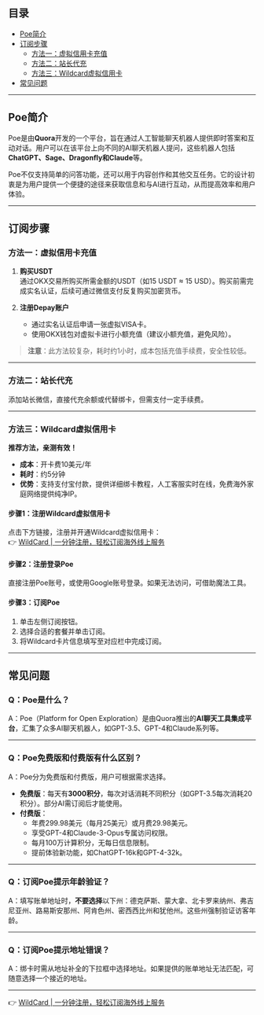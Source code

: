 ## 目录
- [Poe简介](#poe简介)
- [订阅步骤](#订阅步骤)
  - [方法一：虚拟信用卡充值](#方法一虚拟信用卡充值)
  - [方法二：站长代充](#方法二站长代充)
  - [方法三：Wildcard虚拟信用卡](#方法三wildcard虚拟信用卡)
- [常见问题](#常见问题)

---

## Poe简介

Poe是由**Quora**开发的一个平台，旨在通过人工智能聊天机器人提供即时答案和互动对话。用户可以在该平台上向不同的AI聊天机器人提问，这些机器人包括**ChatGPT、Sage、Dragonfly和Claude**等。

Poe不仅支持简单的问答功能，还可以用于内容创作和其他交互任务。它的设计初衷是为用户提供一个便捷的途径来获取信息和与AI进行互动，从而提高效率和用户体验。

---

## 订阅步骤

### 方法一：虚拟信用卡充值

1. **购买USDT**  
   通过OKX交易所购买所需金额的USDT（如15 USDT ≈ 15 USD）。购买前需完成实名认证，后续可通过微信支付反复购买加密货币。

2. **注册Depay账户**  
   - 通过实名认证后申请一张虚拟VISA卡。
   - 使用OKX钱包对虚拟卡进行小额充值（建议小额充值，避免风险）。

> **注意**：此方法较复杂，耗时约1小时，成本包括充值手续费，安全性较低。

---

### 方法二：站长代充

添加站长微信，直接代充余额或代替绑卡，但需支付一定手续费。

---

### 方法三：Wildcard虚拟信用卡

**推荐方法，亲测有效！**  
- **成本**：开卡费10美元/年  
- **耗时**：约5分钟  
- **优势**：支持支付宝付款，提供详细绑卡教程，人工客服实时在线，免费海外家庭网络提供纯净IP。

#### 步骤1：注册Wildcard虚拟信用卡  
点击下方链接，注册并开通Wildcard虚拟信用卡：  
👉 [WildCard | 一分钟注册，轻松订阅海外线上服务](https://bit.ly/bewildcard)

#### 步骤2：注册登录Poe  
直接注册Poe账号，或使用Google账号登录。如果无法访问，可借助魔法工具。

#### 步骤3：订阅Poe  
1. 单击左侧订阅按钮。  
2. 选择合适的套餐并单击订阅。  
3. 将Wildcard卡片信息填写至对应栏中完成订阅。

---

## 常见问题

### Q：Poe是什么？  
A：Poe（Platform for Open Exploration）是由Quora推出的**AI聊天工具集成平台**，汇集了众多AI聊天机器人，如GPT-3.5、GPT-4和Claude系列等。

---

### Q：Poe免费版和付费版有什么区别？  
A：Poe分为免费版和付费版，用户可根据需求选择。  
- **免费版**：每天有**3000积分**，每次对话消耗不同积分（如GPT-3.5每次消耗20积分）。部分AI需订阅后才能使用。  
- **付费版**：  
  - 年费299.98美元（每月25美元）或月费29.98美元。  
  - 享受GPT-4和Claude-3-Opus专属访问权限。  
  - 每月100万计算积分，无每日信息限制。  
  - 提前体验新功能，如ChatGPT-16k和GPT-4-32k。

---

### Q：订阅Poe提示年龄验证？  
A：填写账单地址时，**不要选择**以下州：德克萨斯、蒙大拿、北卡罗来纳州、弗吉尼亚州、路易斯安那州、阿肯色州、密西西比州和犹他州。这些州强制验证访客年龄。

---

### Q：订阅Poe提示地址错误？  
A：绑卡时需从地址补全的下拉框中选择地址。如果提供的账单地址无法匹配，可随意选择一个接近的地址。

---

👉 [WildCard | 一分钟注册，轻松订阅海外线上服务](https://bit.ly/bewildcard)